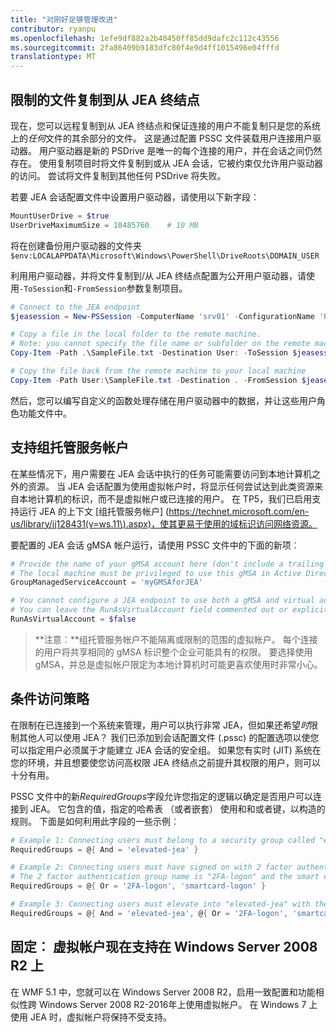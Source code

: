 ```yaml
---
title: "对刚好足够管理改进"
contributor: ryanpu
ms.openlocfilehash: 1efe9df882a2b40450ff85dd9dafc2c112c43556
ms.sourcegitcommit: 2fa86409b9183dfc80f4e9d4ff1015496e04fffd
translationtype: MT
---
```

## 限制的文件复制到从 JEA 终结点

现在，您可以远程复制到从 JEA 终结点和保证连接的用户不能复制只是您的系统上的*任何*文件的其余部分的文件。
这是通过配置 PSSC 文件装载用户连接用户驱动器。
用户驱动器是新的 PSDrive 是唯一的每个连接的用户，并在会话之间仍然存在。
使用复制项目时将文件复制到或从 JEA 会话，它被约束仅允许用户驱动器的访问。
尝试将文件复制到其他任何 PSDrive 将失败。

若要 JEA 会话配置文件中设置用户驱动器，请使用以下新字段︰
```powershell
MountUserDrive = $true
UserDriveMaximumSize = 10485760    # 10 MB
```

将在创建备份用户驱动器的文件夹 `$env:LOCALAPPDATA\Microsoft\Windows\PowerShell\DriveRoots\DOMAIN_USER`

利用用户驱动器，并将文件复制到/从 JEA 终结点配置为公开用户驱动器，请使用`-ToSession`和`-FromSession`参数复制项目。
```powershell
# Connect to the JEA endpoint
$jeasession = New-PSSession -ComputerName 'srv01' -ConfigurationName 'UserDemo'

# Copy a file in the local folder to the remote machine.
# Note: you cannot specify the file name or subfolder on the remote machine. You must exactly type "User:"
Copy-Item -Path .\SampleFile.txt -Destination User: -ToSession $jeasession

# Copy the file back from the remote machine to your local machine
Copy-Item -Path User:\SampleFile.txt -Destination . -FromSession $jeasession
```

然后，您可以编写自定义的函数处理存储在用户驱动器中的数据，并让这些用户角色功能文件中。

## 支持组托管服务帐户

在某些情况下，用户需要在 JEA 会话中执行的任务可能需要访问到本地计算机之外的资源。
当 JEA 会话配置为使用虚拟帐户时，将显示任何尝试达到此类资源来自本地计算机的标识，而不是虚拟帐户或已连接的用户。
在 TP5，我们已启用支持运行 JEA 的上下文 [组托管服务帐户] (https://technet.microsoft.com/en-us/library/jj128431(v=ws.11\).aspx)，使其更易于使用的域标识访问网络资源。

要配置的 JEA 会话 gMSA 帐户运行，请使用 PSSC 文件中的下面的新项︰
```powershell
# Provide the name of your gMSA account here (don't include a trailing $)
# The local machine must be privileged to use this gMSA in Active Directory
GroupManagedServiceAccount = 'myGMSAforJEA'

# You cannot configure a JEA endpoint to use both a gMSA and virtual account
# You can leave the RunAsVirtualAccount field commented out or explicitly set it to false
RunAsVirtualAccount = $false
```

> **注意︰**组托管服务帐户不能隔离或限制的范围的虚拟帐户。
> 每个连接的用户将共享相同的 gMSA 标识整个企业可能具有的权限。
> 要选择使用 gMSA，并总是虚拟帐户限定为本地计算机时可能更喜欢使用时非常小心。

## 条件访问策略

在限制在已连接到一个系统来管理，用户可以执行非常 JEA，但如果还希望*时*限制其他人可以使用 JEA？
我们已添加到会话配置文件 (.pssc) 的配置选项以使您可以指定用户必须属于才能建立 JEA 会话的安全组。
如果您有实时 (JIT) 系统在您的环境，并且想要使您访问高权限 JEA 终结点之前提升其权限的用户，则可以十分有用。

PSSC 文件中的新*RequiredGroups*字段允许您指定的逻辑以确定是否用户可以连接到 JEA。
它包含的值，指定的哈希表 （或者嵌套） 使用和和或者键，以构造的规则。
下面是如何利用此字段的一些示例︰
```powershell
# Example 1: Connecting users must belong to a security group called "elevated-jea"
RequiredGroups = @{ And = 'elevated-jea' }

# Example 2: Connecting users must have signed on with 2 factor authentication or a smart card
# The 2 factor authentication group name is "2FA-logon" and the smart card group name is "smartcard-logon"
RequiredGroups = @{ Or = '2FA-logon', 'smartcard-logon' }

# Example 3: Connecting users must elevate into "elevated-jea" with their JIT system and have logged on with 2FA or a smart card
RequiredGroups = @{ And = 'elevated-jea', @{ Or = '2FA-logon', 'smartcard-logon' }}
```

## 固定︰ 虚拟帐户现在支持在 Windows Server 2008 R2 上
在 WMF 5.1 中，您就可以在 Windows Server 2008 R2，启用一致配置和功能相似性跨 Windows Server 2008 R2-2016年上使用虚拟帐户。
在 Windows 7 上使用 JEA 时，虚拟帐户将保持不受支持。